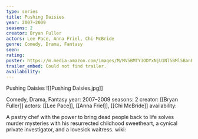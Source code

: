 ```yaml
---
type: series
title: Pushing Daisies
year: 2007–2009
seasons: 2
creator: Bryan Fuller
actors: Lee Pace, Anna Friel, Chi McBride
genre: Comedy, Drama, Fantasy
seen:
rating: 
poster: https://m.media-amazon.com/images/M/MV5BMTY3ODYxNjU1Nl5BMl5BanBnXkFtZTcwMTI0MTU1MQ@@._V1_SX300.jpg
trailer_embed: Could not find trailer.
availability:
---
```

Pushing Daisies
![[Pushing Daisies.jpg]]

Comedy, Drama, Fantasy
year: 2007–2009
seasons: 2
creator: [[Bryan Fuller]]
actors: [[Lee Pace]], [[Anna Friel]], [[Chi McBride]]
availability:

A pastry chef with the power to bring dead people back to life solves murder mysteries with his resurrected childhood sweetheart, a cynical private investigator, and a lovesick waitress.
wiki: 


